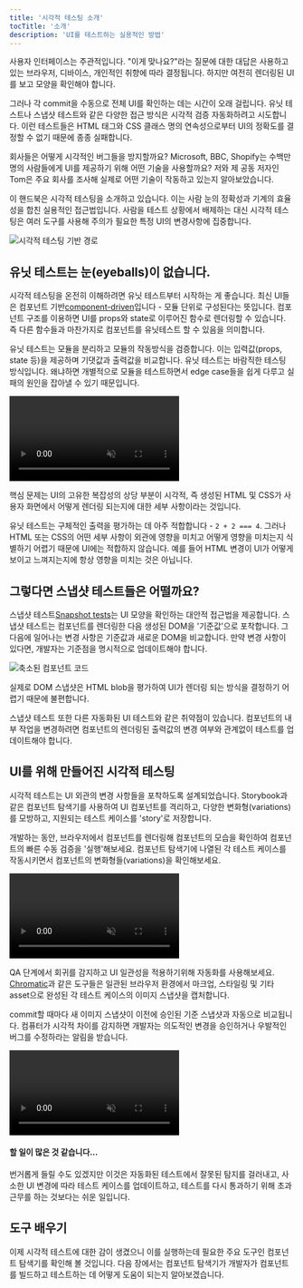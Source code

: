 ```yaml
---
title: '시각적 테스팅 소개'
tocTitle: '소개'
description: 'UI를 테스트하는 실용적인 방법'
---
```


사용자 인터페이스는 주관적입니다. "이게 맞나요?"라는 질문에 대한 대답은 사용하고 있는 브라우저, 디바이스, 개인적인 취향에 따라 결정됩니다. 하지만 여전히 렌더링된 UI를 보고 모양을 확인해야 합니다.

그러나 각 commit을 수동으로 전체 UI를 확인하는 데는 시간이 오래 걸립니다. 유닛 테스트나 스냅샷 테스트와 같은 다양한 접근 방식은 시각적 검증 자동화하려고 시도합니다. 이런 테스트들은 HTML 태그와 CSS 클래스 명의 연속성으로부터 UI의 정확도를 결정할 수 없기 때문에 종종 실패합니다. 

회사들은 어떻게 시각적인 버그들을 방지할까요? Microsoft, BBC, Shopify는 수백만 명의 사람들에게 UI를 제공하기 위해 어떤 기술을 사용할까요? 저와 제 공동 저자인 Tom은 주요 회사를 조사해 실제로 어떤 기술이 작동하고 있는지 알아보았습니다.

이 핸드북은 시각적 테스팅을 소개하고 있습니다. 이는 사람 눈의 정확성과 기계의 효율성을 합친 실용적인 접근법입니다. 사람을 테스트 상황에서 배제하는 대신 시각적 테스팅은 여러 도구를 사용해 주의가 필요한 특정 UI의 변경사항에 집중합니다.

![시각적 테스팅 기반 경로](/visual-testing-handbook/visual-testing-handbook-vtdd-path-optimized.png)

## 유닛 테스트는 눈(eyeballs)이 없습니다.

시각적 테스팅을 온전히 이해하려면 유닛 테스트부터 시작하는 게 좋습니다. 최신 UI들은 컴포넌트 기반[component-driven](https://componentdriven.org/)입니다 - 모듈 단위로 구성된다는 뜻입니다. 컴포넌트 구조를 이용하면 UI를 props와 state로 이루어진 함수로 렌더링할 수 있습니다. 즉 다른 함수들과 마찬가지로 컴포넌트를 유닛테스트 할 수 있음을 의미합니다.

유닛 테스트는 모듈을 분리하고 모듈의 작동방식을 검증합니다. 이는 입력값(props, state 등)을 제공하며 기댓값과 출력값을 비교합니다. 유닛 테스트는 바람직한 테스팅 방식입니다. 왜냐하면 개별적으로 모듈을 테스트하면서 edge case들을 쉽게 다루고 실패의 원인을 잡아낼 수 있기 때문입니다.

<video autoPlay muted playsInline loop>
  <source 
  src="/tutorials/visual-testing-handbook/component-unit-testing.mp4"
  type="video/mp4" />
</video>

핵심 문제는 UI의 고유한 복잡성의 상당 부분이 시각적, 즉 생성된 HTML 및 CSS가 사용자 화면에서 어떻게 렌더링 되는지에 대한 세부 사항이라는 것입니다.

유닛 테스트는 구체적인 출력을 평가하는 데 아주 적합합니다 - `2 + 2 === 4`. 그러나 HTML 또는 CSS의 어떤 세부 사항이 외관에 영향을 미치고 어떻게 영향을 미치는지 식별하기 어렵기 때문에 UI에는 적합하지 않습니다. 예를 들어 HTML 변경이 UI가 어떻게 보이고 느껴지는지에 항상 영향을 미치는 것은 아닙니다.

## 그렇다면 스냅샷 테스트들은 어떨까요?

스냅샷 테스트[Snapshot tests](https://reactjs.org/docs/testing-recipes.html#snapshot-testing)는 UI 모양을 확인하는 대안적 접근법을 제공합니다. 스냅샷 테스트는 컴포넌트를 렌더링한 다음 생성된 DOM을 '기준값'으로 포착합니다. 그다음에 일어나는 변경 사항은 기준값과 새로운 DOM을 비교합니다. 만약 변경 사항이 있다면, 개발자는 기준점을 명시적으로 업데이트해야 합니다.

![축소된 컴포넌트 코드](/tutorials/visual-testing-handbook/code-visual-testing-optimized.png)

실제로 DOM 스냅샷은 HTML blob을 평가하여 UI가 렌더링 되는 방식을 결정하기 어렵기 때문에 불편합니다.

스냅샷 테스트 또한 다른 자동화된 UI 테스트와 같은 취약점이 있습니다. 컴포넌트의 내부 작업을 변경하려면 컴포넌트의 렌더링된 출력값의 변경 여부와 관계없이 테스트를 업데이트해야 합니다.

## UI를 위해 만들어진 시각적 테스팅

시각적 테스트는 UI 외관의 변경 사항들을 포착하도록 설계되었습니다. Storybook과 같은 컴포넌트 탐색기를 사용하여 UI 컴포넌트를 격리하고, 다양한 변화형(variations)를 모방하고, 지원되는 테스트 케이스를 'story'로 저장합니다.

개발하는 동안, 브라우저에서 컴포넌트를 렌더링해 컴포넌트의 모습을 확인하여 컴포넌트의 빠른 수동 검증을 '실행'해보세요. 컴포넌트 탐색기에 나열된 각 테스트 케이스를 작동시키면서 컴포넌트의 변화형들(variations)을 확인해보세요.

<video autoPlay muted playsInline loop>
  <source 
  src="/tutorials/visual-testing-handbook/storybook-toggling-stories.mp4"
  type="video/mp4" />
</video>

QA 단계에서 회귀를 감지하고 UI 일관성을 적용하기위해 자동화를 사용해보세요. [Chromatic](https://www.chromatic.com/)과 같은 도구들은 일관된 브라우저 환경에서 마크업, 스타일링 및 기타 asset으로 완성된 각 테스트 케이스의 이미지 스냅샷을 캡처합니다.

commit할 때마다 새 이미지 스냅샷이 이전에 승인된 기준 스냅샷과 자동으로 비교됩니다. 컴퓨터가 시각적 차이를 감지하면 개발자는 의도적인 변경을 승인하거나 우발적인 버그를 수정하라는 알림을 받습니다.

<video autoPlay muted playsInline loop>
  <source 
  src="/tutorials/visual-testing-handbook/component-visual-testing.mp4"
  type="video/mp4" />
</video>

#### 할 일이 많은 것 같습니다...

번거롭게 들릴 수도 있겠지만 이것은 자동화된 테스트에서 잘못된 탐지를 걸러내고, 사소한 UI 변경에 따라 테스트 케이스를 업데이트하고, 테스트를 다시 통과하기 위해 초과 근무를 하는 것보다는 쉬운 일입니다.

## 도구 배우기

이제 시각적 테스트에 대한 감이 생겼으니 이를 실행하는데 필요한 주요 도구인 컴포넌트 탐색기를 확인해 볼 것입니다. 다음 장에서는 컴포넌트 탐색기가 개발자가 컴포넌트를 빌드하고 테스트하는 데 어떻게 도움이 되는지 알아보겠습니다.
